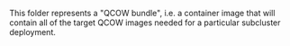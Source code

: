 This folder represents a "QCOW bundle", i.e. a container image that will
contain all of the target QCOW images needed for a particular subcluster
deployment.
